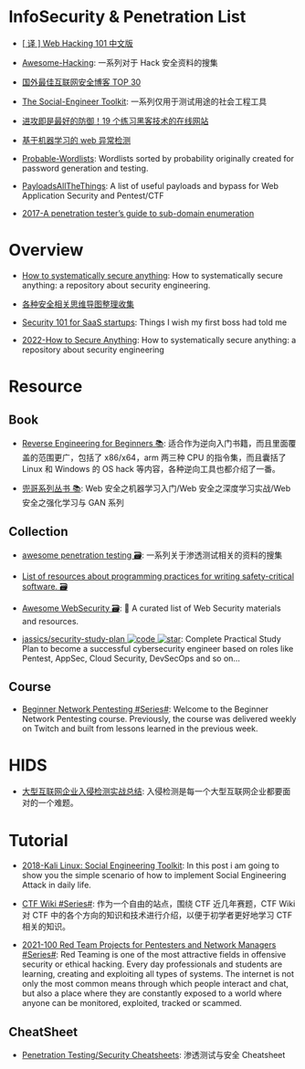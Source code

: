# InfoSecurity & Penetration List

- [[ 译 ] Web Hacking 101 中文版](https://github.com/wizardforcel/web-hacking-101-zh)

- [Awesome-Hacking](https://github.com/Hack-with-Github/Awesome-Hacking#awesome-fuzzing): 一系列对于 Hack 安全资料的搜集

- [国外最佳互联网安全博客 TOP 30](https://jaq.alibaba.com/community/art/show?articleid=601&f=tt)

- [The Social-Engineer Toolkit](https://github.com/trustedsec/social-engineer-toolkit): 一系列仅用于测试用途的社会工程工具

- [进攻即是最好的防御！19 个练习黑客技术的在线网站](https://zhuanlan.zhihu.com/p/24624347)

- [基于机器学习的 web 异常检测](https://zhuanlan.zhihu.com/p/25139556)

- [Probable-Wordlists](https://github.com/berzerk0/Probable-Wordlists): Wordlists sorted by probability originally created for password generation and testing.

- [PayloadsAllTheThings](https://github.com/swisskyrepo/PayloadsAllTheThings): A list of useful payloads and bypass for Web Application Security and Pentest/CTF

- [2017-A penetration tester’s guide to sub-domain enumeration](https://parg.co/U6Y)

# Overview

- [How to systematically secure anything](https://github.com/veeral-patel/how-to-secure-anything): How to systematically secure anything: a repository about security engineering.

- [各种安全相关思维导图整理收集](https://github.com/phith0n/Mind-Map)

- [Security 101 for SaaS startups](https://github.com/forter/security-101-for-saas-startups): Things I wish my first boss had told me

- [2022-How to Secure Anything](https://github.com/veeral-patel/how-to-secure-anything): How to systematically secure anything: a repository about security engineering

# Resource

## Book

- [Reverse Engineering for Beginners 📚](https://beginners.re/): 适合作为逆向入门书籍，而且里面覆盖的范围更广，包括了 x86/x64，arm 两三种 CPU 的指令集，而且囊括了 Linux 和 Windows 的 OS hack 等内容，各种逆向工具也都介绍了一番。

- [兜哥系列丛书 📚](https://github.com/duoergun0729): Web 安全之机器学习入门/Web 安全之深度学习实战/Web 安全之强化学习与 GAN 系列

## Collection

- [awesome penetration testing 🗃️](https://github.com/enaqx/awesome-pentest): 一系列关于渗透测试相关的资料的搜集

- [List of resources about programming practices for writing safety-critical software. 🗃️](https://github.com/stanislaw/awesome-safety-critical)

- [Awesome WebSecurity 🗃️](https://github.com/qazbnm456/awesome-web-security): 🐶 A curated list of Web Security materials and resources.

- [jassics/security-study-plan ![code](https://martrix-usa.oss-accelerate.aliyuncs.com/logo/code.svg) ![star](https://img.shields.io/github/stars/jassics/security-study-plan)](https://github.com/jassics/security-study-plan): Complete Practical Study Plan to become a successful cybersecurity engineer based on roles like Pentest, AppSec, Cloud Security, DevSecOps and so on...

## Course

- [Beginner Network Pentesting #Series#](https://github.com/hmaverickadams/Beginner-Network-Pentesting): Welcome to the Beginner Network Pentesting course. Previously, the course was delivered weekly on Twitch and built from lessons learned in the previous week.

# HIDS

- [大型互联网企业入侵检测实战总结](https://xz.aliyun.com/t/1626/): 入侵检测是每一个大型互联网企业都要面对的一个难题。

# Tutorial

- [2018-Kali Linux: Social Engineering Toolkit](https://linuxhint.com/kali-linux-set/): In this post i am going to show you the simple scenario of how to implement Social Engineering Attack in daily life.

- [CTF Wiki #Series#](https://ctf-wiki.github.io/ctf-wiki/): 作为一个自由的站点，围绕 CTF 近几年赛题，CTF Wiki 对 CTF 中的各个方向的知识和技术进行介绍，以便于初学者更好地学习 CTF 相关的知识。

- [2021-100 Red Team Projects for Pentesters and Network Managers #Series#](https://github.com/kurogai/100-redteam-projects): Red Teaming is one of the most attractive fields in offensive security or ethical hacking. Every day professionals and students are learning, creating and exploiting all types of systems. The internet is not only the most common means through which people interact and chat, but also a place where they are constantly exposed to a world where anyone can be monitored, exploited, tracked or scammed.

## CheatSheet

- [Penetration Testing/Security Cheatsheets](https://github.com/jshaw87/Cheatsheets): 渗透测试与安全 Cheatsheet
